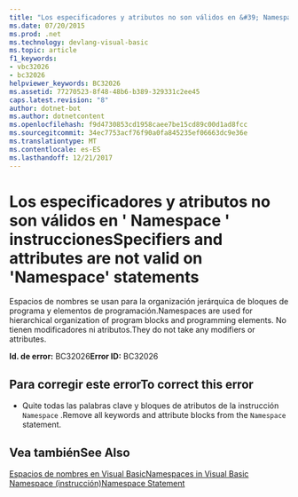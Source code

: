 ```yaml
---
title: "Los especificadores y atributos no son válidos en &#39; Namespace &#39; instrucciones"
ms.date: 07/20/2015
ms.prod: .net
ms.technology: devlang-visual-basic
ms.topic: article
f1_keywords:
- vbc32026
- bc32026
helpviewer_keywords: BC32026
ms.assetid: 77270523-8f48-48b6-b389-329331c2ee45
caps.latest.revision: "8"
author: dotnet-bot
ms.author: dotnetcontent
ms.openlocfilehash: f9d4730853cd1958caee7be15cd89c00d1ad8fcc
ms.sourcegitcommit: 34ec7753acf76f90a0fa845235ef06663dc9e36e
ms.translationtype: MT
ms.contentlocale: es-ES
ms.lasthandoff: 12/21/2017
---
```

# <a name="specifiers-and-attributes-are-not-valid-on-39namespace39-statements"></a><span data-ttu-id="4c49d-102">Los especificadores y atributos no son válidos en &#39; Namespace &#39; instrucciones</span><span class="sxs-lookup"><span data-stu-id="4c49d-102">Specifiers and attributes are not valid on &#39;Namespace&#39; statements</span></span>
<span data-ttu-id="4c49d-103">Espacios de nombres se usan para la organización jerárquica de bloques de programa y elementos de programación.</span><span class="sxs-lookup"><span data-stu-id="4c49d-103">Namespaces are used for hierarchical organization of program blocks and programming elements.</span></span> <span data-ttu-id="4c49d-104">No tienen modificadores ni atributos.</span><span class="sxs-lookup"><span data-stu-id="4c49d-104">They do not take any modifiers or attributes.</span></span>  
  
 <span data-ttu-id="4c49d-105">**Id. de error:** BC32026</span><span class="sxs-lookup"><span data-stu-id="4c49d-105">**Error ID:** BC32026</span></span>  
  
## <a name="to-correct-this-error"></a><span data-ttu-id="4c49d-106">Para corregir este error</span><span class="sxs-lookup"><span data-stu-id="4c49d-106">To correct this error</span></span>  
  
-   <span data-ttu-id="4c49d-107">Quite todas las palabras clave y bloques de atributos de la instrucción `Namespace` .</span><span class="sxs-lookup"><span data-stu-id="4c49d-107">Remove all keywords and attribute blocks from the `Namespace` statement.</span></span>  
  
## <a name="see-also"></a><span data-ttu-id="4c49d-108">Vea también</span><span class="sxs-lookup"><span data-stu-id="4c49d-108">See Also</span></span>  
 [<span data-ttu-id="4c49d-109">Espacios de nombres en Visual Basic</span><span class="sxs-lookup"><span data-stu-id="4c49d-109">Namespaces in Visual Basic</span></span>](../../visual-basic/programming-guide/program-structure/namespaces.md)  
 [<span data-ttu-id="4c49d-110">Namespace (instrucción)</span><span class="sxs-lookup"><span data-stu-id="4c49d-110">Namespace Statement</span></span>](../../visual-basic/language-reference/statements/namespace-statement.md)  
   
 
